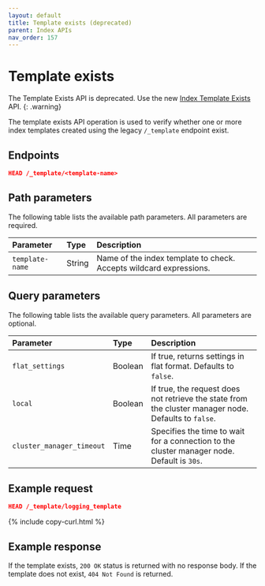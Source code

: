 ```yaml
---
layout: default
title: Template exists (deprecated)
parent: Index APIs
nav_order: 157
---
```


# Template exists

The Template Exists API is deprecated. Use the new [Index Template Exists]({{site.url}}{{site.baseurl}}/api-reference/index-apis/index-template-exists/) API.
{: .warning}

The template exists API operation is used to verify whether one or more index templates created using the legacy `/_template` endpoint exist.

## Endpoints

```json
HEAD /_template/<template-name>
```

## Path parameters

The following table lists the available path parameters. All parameters are required.

| Parameter       | Type   | Description                                                                      |
| :-------------- | :----- | :------------------------------------------------------------------------------- |
| `template-name` | String | Name of the index template to check. Accepts wildcard expressions.               |

## Query parameters

The following table lists the available query parameters. All parameters are optional.

| Parameter                  | Type    | Description                                                                                          |
| :------------------------- | :------ | :--------------------------------------------------------------------------------------------------- |
| `flat_settings`            | Boolean | If true, returns settings in flat format. Defaults to `false`.                                       |
| `local`                    | Boolean | If true, the request does not retrieve the state from the cluster manager node. Defaults to `false`. |
| `cluster_manager_timeout` | Time    | Specifies the time to wait for a connection to the cluster manager node. Default is `30s`.           |

## Example request

```json
HEAD /_template/logging_template
```
{% include copy-curl.html %}

## Example response

If the template exists, `200 OK` status is returned with no response body. If the template does not exist, `404 Not Found` is returned.

